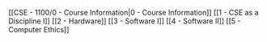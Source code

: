 
[[CSE - 1100/0 - Course Information|0 - Course Information]]
[[1 - CSE as a Discipline I]]
[[2 - Hardware]]
[[3 - Software I]]
[[4 - Software II]]
[[5 - Computer Ethics]]
